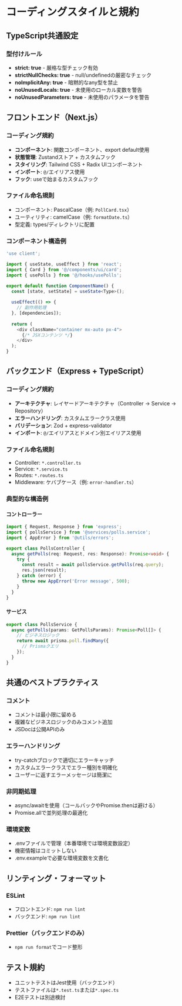 # コーディングスタイルと規約

## TypeScript共通設定

### 型付けルール
- **strict: true** - 厳格な型チェック有効
- **strictNullChecks: true** - null/undefinedの厳密なチェック
- **noImplicitAny: true** - 暗黙的なany型を禁止
- **noUnusedLocals: true** - 未使用のローカル変数を警告
- **noUnusedParameters: true** - 未使用のパラメータを警告

## フロントエンド（Next.js）

### コーディング規約
- **コンポーネント**: 関数コンポーネント、export default使用
- **状態管理**: Zustandストア + カスタムフック
- **スタイリング**: Tailwind CSS + Radix UIコンポーネント
- **インポート**: `@/`エイリアス使用
- **フック**: useで始まるカスタムフック

### ファイル命名規則
- コンポーネント: PascalCase（例: `PollCard.tsx`）
- ユーティリティ: camelCase（例: `formatDate.ts`）
- 型定義: types/ディレクトリに配置

### コンポーネント構造例
```typescript
'use client';

import { useState, useEffect } from 'react';
import { Card } from '@/components/ui/card';
import { usePolls } from '@/hooks/usePolls';

export default function ComponentName() {
  const [state, setState] = useState<Type>();
  
  useEffect(() => {
    // 副作用処理
  }, [dependencies]);
  
  return (
    <div className="container mx-auto px-4">
      {/* JSXコンテンツ */}
    </div>
  );
}
```

## バックエンド（Express + TypeScript）

### コーディング規約
- **アーキテクチャ**: レイヤードアーキテクチャ（Controller → Service → Repository）
- **エラーハンドリング**: カスタムエラークラス使用
- **バリデーション**: Zod + express-validator
- **インポート**: `@/`エイリアスとドメイン別エイリアス使用

### ファイル命名規則
- Controller: `*.controller.ts`
- Service: `*.service.ts`
- Routes: `*.routes.ts`
- Middleware: ケバブケース（例: `error-handler.ts`）

### 典型的な構造例

#### コントローラー
```typescript
import { Request, Response } from 'express';
import { pollsService } from '@services/polls.service';
import { AppError } from '@utils/errors';

export class PollsController {
  async getPolls(req: Request, res: Response): Promise<void> {
    try {
      const result = await pollsService.getPolls(req.query);
      res.json(result);
    } catch (error) {
      throw new AppError('Error message', 500);
    }
  }
}
```

#### サービス
```typescript
export class PollsService {
  async getPolls(params: GetPollsParams): Promise<Poll[]> {
    // ビジネスロジック
    return await prisma.poll.findMany({
      // Prismaクエリ
    });
  }
}
```

## 共通のベストプラクティス

### コメント
- コメントは最小限に留める
- 複雑なビジネスロジックのみコメント追加
- JSDocは公開APIのみ

### エラーハンドリング
- try-catchブロックで適切にエラーキャッチ
- カスタムエラークラスでエラー種別を明確化
- ユーザーに返すエラーメッセージは簡潔に

### 非同期処理
- async/awaitを使用（コールバックやPromise.thenは避ける）
- Promise.allで並列処理の最適化

### 環境変数
- .envファイルで管理（本番環境では環境変数設定）
- 機密情報はコミットしない
- .env.exampleで必要な環境変数を文書化

## リンティング・フォーマット

### ESLint
- フロントエンド: `npm run lint`
- バックエンド: `npm run lint`

### Prettier（バックエンドのみ）
- `npm run format`でコード整形

## テスト規約
- ユニットテストはJest使用（バックエンド）
- テストファイルは`*.test.ts`または`*.spec.ts`
- E2Eテストは別途検討